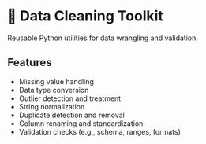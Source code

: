 # 🧹 Data Cleaning Toolkit

Reusable Python utilities for data wrangling and validation.

## Features

- Missing value handling
- Data type conversion
- Outlier detection and treatment
- String normalization
- Duplicate detection and removal
- Column renaming and standardization
- Validation checks (e.g., schema, ranges, formats)
